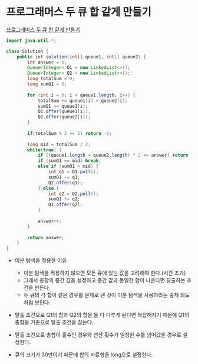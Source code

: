 # 프로그래머스 두 큐 합 같게 만들기
[프로그래머스 두 큐 합 같게 만들기](https://school.programmers.co.kr/learn/courses/30/lessons/118667)
```java
import java.util.*;

class Solution {
    public int solution(int[] queue1, int[] queue2) {
        int answer = 0;
        Queue<Integer> Q1 = new LinkedList<>();
        Queue<Integer> Q2 = new LinkedList<>();
        long totalSum = 0;
        long sumQ1 = 0;
        
        for (int i = 0; i < queue1.length; i++) {
            totalSum += queue1[i] + queue2[i];
            sumQ1 += queue1[i];
            Q1.offer(queue1[i]);
            Q2.offer(queue2[i]);
        }
        
        if(totalSum % 2 == 1) return -1;
        
        long mid = totalSum / 2;
        while(true) {
            if ((queue1.length + queue2.length) * 2 <= answer) return -1;
            if (sumQ1 == mid) break;  
            else if (sumQ1 > mid) {
                int q1 = Q1.poll();
                sumQ1 -= q1;
                Q2.offer(q1);
            } else {
                int q2 = Q2.poll();
                sumQ1 += q2;
                Q1.offer(q2);
            }
            
            answer++;
        }
        
        return answer;
    }
}
```
* 이분 탐색을 적용한 이유
  * 이분 탐색을 적용하지 않으면 모든 큐에 있는 값을 고려해야 한다.(시간 초과)
  * 그래서 총합의 중간 값을 설정하고 중간 값과 동일한 합이 나온다면 탈출하는 조건을 만든다.
  * 두 큐의 각 합이 같은 경우를 문제로 낸 것이 이분 탐색을 사용하라는 출제 의도처럼 보인다.

* 탈출 조건으로 Q1의 합과 Q2의 합을 둘 다 다루게 된다면 복잡해지기 때문에 Q1의 총합을 기준으로 탈출 조건을 잡는다.
* 탈출 조건으로 총합이 홀수인 경우와 연산 횟수가 일정한 수를 넘어갔을 경우로 설정한다.
* 큐의 크기가 30만이기 때문에 합의 자료형을 long으로 설정한다. 